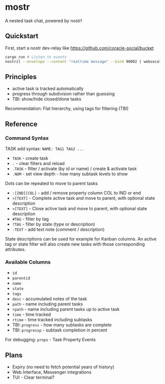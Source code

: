 # mostr

A nested task chat, powered by nostr!

## Quickstart

First, start a nostr dev-relay like
https://github.com/coracle-social/bucket

```sh
cargo run # Listen to events
nostril --envelope --content "realtime message" --kind 90002 | websocat ws://localhost:4736 # Send a test event
```

## Principles

- active task is tracked automatically
- progress through subdivision rather than guessing
- TBI: show/hide closed/done tasks

Recommendation: Flat hierarchy, using tags for filtering (TBI)

## Reference

### Command Syntax

TASK add syntax: `NAME: TAG1 TAG2 ...`

- `TASK` - create task
- `.` - clear filters and reload
- `.TASK` - filter / activate (by id or name) / create & activate task
- `.NUM` - set view depth - how many subtask levels to show

Dots can be repeated to move to parent tasks

- `:[IND][COL]` - add / remove property column COL to IND or end
- `>[TEXT]` - Complete active task and move to parent, with optional state description
- `<[TEXT]` - Close active task and move to parent, with optional state description
- `#TAG` - filter by tag
- `?TAG` - filter by state (type or description)
- `-TEXT` - add text note (comment / description)

State descriptions can be used for example for Kanban columns.
An active tag or state filter will also create new tasks with those corresponding attributes.

### Available Columns

- `id`
- `parentid`
- `name`
- `state`
- `tags`
- `desc` - accumulated notes of the task
- `path` - name including parent tasks
- `rpath` - name including parent tasks up to active task
- `time` - time tracked
- `rtime` - time tracked including subtasks
- TBI: `progress` - how many subtasks are complete
- TBI: `progressp` - subtask completion in percent

For debugging: `props` - Task Property Events

## Plans

- Expiry (no need to fetch potential years of history)
- Web Interface, Messenger integrations
- TUI - Clear terminal?